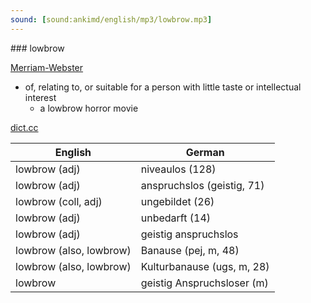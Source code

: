 ```yaml
---
sound: [sound:ankimd/english/mp3/lowbrow.mp3]
---
```


\### lowbrow

[Merriam-Webster](https://www.merriam-webster.com/dictionary/lowbrow)

- of, relating to, or suitable for a person with little taste or intellectual interest
    - a lowbrow horror movie

[dict.cc](https://www.dict.cc/lowbrow)

| English        | German       |
| -------------- | ------------ |
| lowbrow (adj) | niveaulos (128) |
| lowbrow (adj) | anspruchslos (geistig, 71) |
| lowbrow (coll, adj) | ungebildet (26) |
| lowbrow (adj) | unbedarft (14) |
| lowbrow (adj) | geistig anspruchslos |
| lowbrow (also, lowbrow) | Banause (pej, m, 48) |
| lowbrow (also, lowbrow) | Kulturbanause (ugs, m, 28) |
| lowbrow | geistig Anspruchsloser (m) |
